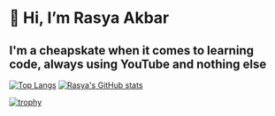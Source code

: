 <h1> 👋 Hi, I’m Rasya Akbar</h1> 
<h2>I'm a cheapskate when it comes to learning code, always using YouTube and nothing else</h2>

<!---
RasyaAkbar/RasyaAkbar is a ✨ special ✨ repository because its `README.md` (this file) appears on your GitHub profile.
You can click the Preview link to take a look at your changes.
--->

[![Top Langs](https://github-readme-stats.vercel.app/api/top-langs/?username=RasyaAkbar&layout=donut&theme=github_dark)](https://github.com/RasyaAkbar/github-readme-stats)
[![Rasya's GitHub stats](https://github-readme-stats.vercel.app/api?username=RasyaAkbar&theme=github_dark)](https://github.com/RasyaAkbar/github-readme-stats)


[![trophy](https://github-profile-trophy.vercel.app/?username=RasyaAkbar&theme=juicyfresh)](https://github.com/ryo-ma/github-profile-trophy)
